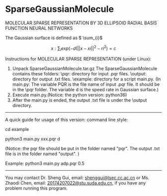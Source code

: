 # SparseGaussianMolecule
MOLECULAR SPARSE REPRESENTATION BY 3D ELLIPSOID RADIAL BASIS FUNCTION NEURAL NETWORKS

The Gaussian surface is defined as $ \sum_{i}$
```math
{x: \sum_{i} exp(-d(||x-xi||^2 - ri^2)=c }
```
Instructions for MOLECULAR SPARSE REPRESENTATION (under Linux): 
1) Unpack SparseGaussianMolecule.tar.gz
   The SparseGaussianMolecule contains these folders:
   \pqr: directory for input .pqr files.
   \output: directory for output .txt files.
   \example: directory for a script main.py.
   (In main.py: The variable PQR is the file name of input .pqr file. It should be in the \pqr folder. The variable d is the speed rate in Gaussian surface.)
2) Execute main.py.(Notice: the python version: python36)
3) After the main.py is ended, the output .txt file is under the \output directory.

------------------------------------------------------------------------------------------------------------------------ 
A quick guide for usage of this version:
command line style:

cd example

python3 main.py xxx.pqr d

(Notice: the pqr file should be put in the folder named "pqr". The output .txt file is in the folder named "output". )

Example: python3 main.py adp.pqr 0.5

------------------------------------------------------------------------------------------------------------------------
 You may contact Dr. Sheng Gui, email: shenggui@lsec.cc.ac.cn or Ms. Zhaodi Chen, email: 20174207022@stu.suda.edu.cn, if you have any problem running this program.
   
